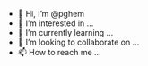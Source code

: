 - 👋 Hi, I’m @pghem
- 👀 I’m interested in ...
- 🌱 I’m currently learning ...
- 💞️ I’m looking to collaborate on ...
- 📫 How to reach me ...

<!---
pghem/pghem is a ✨ special ✨ repository because its `README.md` (this file) appears on your GitHub profile.
You can click the Preview link to take a look at your changes.
--->
